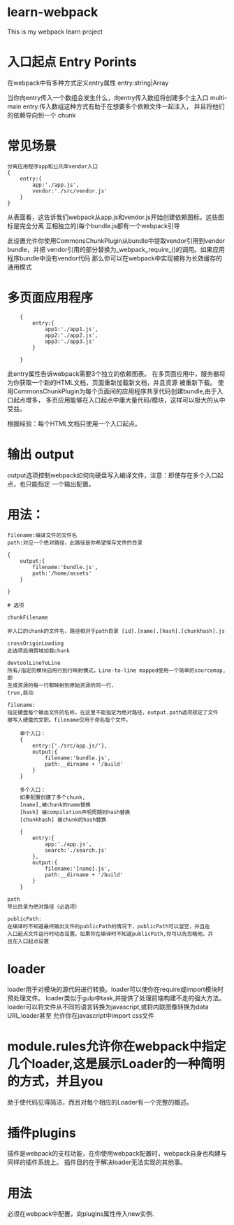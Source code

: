 # learn-webpack
This is my webpack learn project

# 入口起点 Entry Porints
在webpack中有多种方式定义entry属性
    entry:string|Array<String>

当你向entry传入一个数组会发生什么，向entry传入数组将创建多个主入口
multi-main entry.传入数组这种方式有助于在想要多个依赖文件一起注入，
并且将他们的依赖导向到一个 chunk

# 常见场景
    分离应用程序app和公共库vendor入口
    {
        entry:{
            app:'./app.js',
            vendor:'./src/vendor.js'
        }
    }
从表面看，这告诉我们webpack从app.js和vendor.js开始创建依赖图标。这些图标是完全分离
互相独立的(每个bundle.js都有一个webpack引导

 此设置允许你使用CommonsChunkPlugin从bundle中提取vendor引用到vendor bundle，并把
 vendor引用的部分替换为_webpack_require_()的调用。如果应用程序bundle中没有vendor代码
 那么你可以在webpack中实现被称为长效缓存的通用模式


 # 多页面应用程序
        {
            entry:{
                app1:'./app1.js',
                app2:'./app2.js',
                app3:'./app3.js'
            }

        }
此entry属性告诉webpack需要3个独立的依赖图表。
在多页面应用中，服务器将为你获取一个新的HTML文档，页面重新加载新文档，并且资源
被重新下载。
使用CommonsChunkPlugin为每个页面间的应用程序共享代码创建bundle,由于入口起点增多，
多页应用能够在入口起点中庸大量代码/模块，这样可以极大的从中受益。

根据经验：每个HTML文档只使用一个入口起点。


# 输出 output
output选项控制webpack如何向硬盘写入编译文件，注意：即使存在多个入口起点，也只能指定
一个输出配置。

# 用法：
    filename:编译文件的文件名
    path:对应一个绝对路径，此路径是你希望保存文件的目录

    {
        output:{
            filename:'bundle.js',
            path:'/home/assets'
        }

    }

    # 选项

    chunkFilename

    非入口的chunk的文件名，路径相对于path目录 [id].[name].[hash].[chunkhash].js

    crossOriginLoading
    此选项启用跨域加载chunk

    devtoolLineToLine
    所有/指定的模块启用行到行映射模式，Line-to-line mapped使用一个简单的sourcemap,即
    生成资源的每一行都映射到原始资源的同一行，
    true,启动

    filename:
    指定硬盘每个输出文件的名称，在这里不能指定为绝对路径，output.path选项规定了文件
    被写入硬盘的文职。filename仅用于命名每个文件。

        单个入口：
        {
            entry:{'./src/app.js/'},
            output:{
                filename:'bundle.js',
                path:__dirname + '/build'
            }
        }

        多个入口：
        如果配置创建了多个chunk,
        [name],被chunk的name替换
        [hash] 被compilation声明周期的hash替换
        [chunkhash] 被chunk的hash替换

        {
            entry:{
                app:'./app.js',
                search:'./search.js'
            },
            output:{
                filename:'[name].js',
                path:__dirname + '/build'
            }
        }

    path
    导出目录为绝对路径（必选项）

    publicPath:
    在编译时不知道最终输出文件的publicPath的情况下，publicPath可以留空，并且在
    入口起点文件运行时动态设置。如果你在编译时不知道publicPath,你可以先忽略他，并
    且在入口起点设置

# loader
loader用于对模块的源代码进行转换。loader可以使你在require或import模块时预处理文件。
loader类似于gulp中task,并提供了处理前端构建不走的强大方法。
loader可以将文件从不同的语言转换为javascript,或将内联图像转换为data URL,loader甚至
允许你在javascript中import css文件

# module.rules允许你在webpack中指定几个loader,这是展示Loader的一种简明的方式，并且you
助于使代码见得简洁，而且对每个相应的Loader有一个完整的概述。

# 插件plugins
插件是webpack的支柱功能，在你使用webpack配置时，webpack自身也构建与同样的插件系统上。
插件目的在于解决loader无法实现的其他事。

# 用法
必须在webpack中配置，向plugins属性传入new实例.


